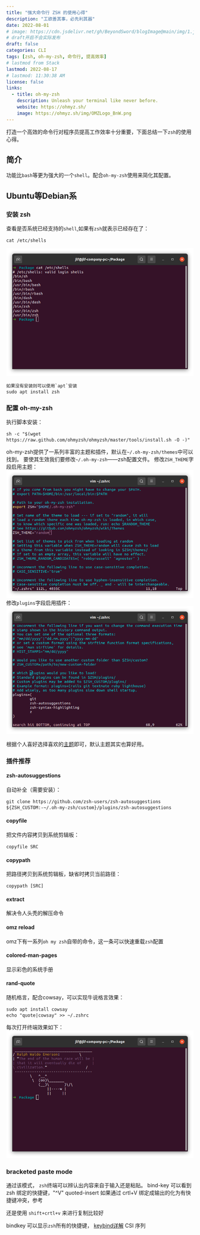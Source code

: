 ```yaml
---
title: "强大命令行 ZSH 的使用心得"
description: "工欲善其事，必先利其器"
date: 2022-08-01
# image: https://cdn.jsdelivr.net/gh/BeyondSword/blogImage@main/img/1.jpg
# draft开启不会实际发布
draft: false
categories: CLI
tags: [zsh, oh-my-zsh, 命令行, 提高效率]
# lastmod from Stack
lastmod: 2022-08-17
# lastmod: 11:30:38 AM
license: false
links:
  - title: oh-my-zsh
    description: Unleash your terminal like never before.
    website: https://ohmyz.sh/
    image: https://ohmyz.sh/img/OMZLogo_BnW.png
---
```


打造一个高效的命令行对程序员提高工作效率十分重要，下面总结一下`zsh`的使用心得。

## 简介
功能比`bash`等更为强大的一个`shell`。配合`oh-my-zsh`使用来简化其配置。

## Ubuntu等Debian系
### 安装 zsh
查看是否系统已经支持的`shell`,如果有`zsh`就表示已经存在了：
```
cat /etc/shells
```
![](2022-08-12-16-59-57.png)
```
如果没有安装则可以使用`apt`安装
sudo apt install zsh
```

### 配置 oh-my-zsh
执行脚本安装：
```
sh -c "$(wget https://raw.github.com/ohmyzsh/ohmyzsh/master/tools/install.sh -O -)"
```
oh-my-zsh提供了一系列丰富的主题和插件，默认在`~/.oh-my-zsh/themes`中可以找到。
要使其生效我们要修改`~/.oh-my-zsh`——zsh配置文件。
修改`ZSH_THEME`字段启用主题：
![](2022-08-12-15-38-13.png)
修改`plugins`字段启用插件：
![](2022-08-12-15-31-35.png)


根据个人喜好选择喜欢的[主题](https://github.com/ohmyzsh/ohmyzsh/wiki/Themes)即可，默认主题其实也算好用。

### 插件推荐
#### zsh-autosuggestions
自动补全（需要安装）：
```
git clone https://github.com/zsh-users/zsh-autosuggestions ${ZSH_CUSTOM:-~/.oh-my-zsh/custom}/plugins/zsh-autosuggestions
```
#### copyfile
把文件内容拷贝到系统剪辑板：
```
copyfile SRC
```
#### copypath
把路径拷贝到系统剪辑板，缺省时拷贝当前路径：
```
copypath [SRC]
```
#### extract
解决令人头秃的解压命令

#### omz reload
omz下有一系列`oh my zsh`自带的命令，这一条可以快速重载`zsh`配置

#### colored-man-pages
显示彩色的系统手册

#### rand-quote
随机格言，配合cowsay，可以实现牛说格言效果：
```
sudo apt install cowsay
echo "quote|cowsay" >> ~/.zshrc
```
每次打开终端效果如下：
![](2022-08-12-16-52-11.png)

### bracketed paste mode
通过该模式， `zsh`终端可以辨认出内容来自于输入还是粘贴。
bind-key 可以看到 zsh 绑定的快捷键，"^V" quoted-insert
如果通过 crtl+V 绑定成输出的化为有快捷键冲突，参考
[](https://superuser.com/questions/1532688/pasting-required-text-into-terminal-emulator-results-in-200required-text)
[](https://cirw.in/blog/bracketed-paste)

还是使用 `shift+crtl+v` 来进行复制比较好

bindkey 可以显示`zsh`所有的快捷键，
[keybind详解](http://mindonmind.github.io/notes/linux/zsh_bindkeys.html)
CSI 序列